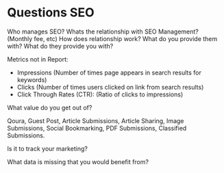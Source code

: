 # Questions SEO

Who manages SEO?
Whats the relationship with SEO Management? (Monthly fee, etc)
How does relationship work?
What do you provide them with?
What do they provide you with?

Metrics not in Report:
- Impressions (Number of times page appears in search results for keywords)
- Clicks (Number of times users clicked on link from search results)
- Click Through Rates (CTR): (Ratio of clicks to impressions)

What value do you get out of?

Qoura, Guest Post, Article Submissions, Article Sharing, Image Submissions, Social Bookmarking, PDF Submissions, Classified Submissions.

Is it to track your marketing?

What data is missing that you would benefit from?


